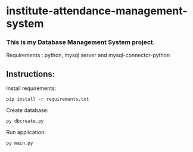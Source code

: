 # institute-attendance-management-system

### This is my Database Management System project.

Requirements : python, mysql server and mysql-connector-python

## Instructions:

Install requirements:

```
pip install -r requirements.txt
```

Create database:

```
py dbcreate.py
```

Run application:

```
py main.py
```
